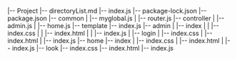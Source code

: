 |-- Project
    |-- directoryList.md
    |-- index.js
    |-- package-lock.json
    |-- package.json
    |-- common
    |   |-- myglobal.js
    |   |-- router.js
    |-- controller
    |   |-- admin.js
    |   |-- home.js
    |-- template
        |-- index.js
        |-- admin
        |   |-- index
        |   |   |-- index.css
        |   |   |-- index.html
        |   |   |-- index.js
        |   |-- login
        |       |-- index.css
        |       |-- index.html
        |       |-- index.js
        |-- home
            |-- index
            |   |-- index.css
            |   |-- index.html
            |   |-- index.js
            |-- look
                |-- index.css
                |-- index.html
                |-- index.js
